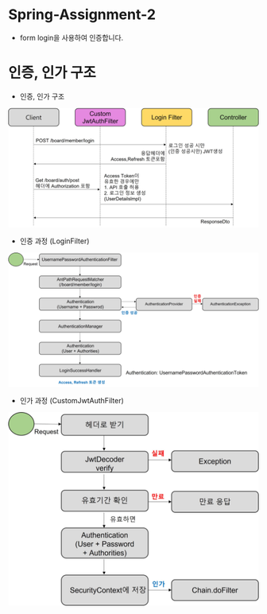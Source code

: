 # Spring-Assignment-2
 
- form login을 사용하여 인증합니다.

# 인증, 인가 구조
- 인증, 인가 구조
  
<img src = "./img/jwtstructure.jpg">
  
- 인증 과정 (LoginFilter)
  
<img src = "./img/authentication.jpg">
  
- 인가 과정 (CustomJwtAuthFilter)
  
<img src = "./img/authorization.jpg">

